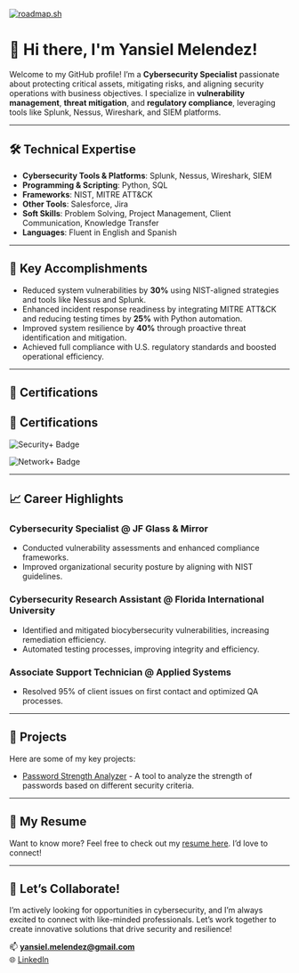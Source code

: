 [![roadmap.sh](https://roadmap.sh/card/wide/674ad394503943107598967d?variant=dark)](https://roadmap.sh)

# 👋 Hi there, I'm Yansiel Melendez!

Welcome to my GitHub profile! I’m a **Cybersecurity Specialist** passionate about protecting critical assets, mitigating risks, and aligning security operations with business objectives. I specialize in **vulnerability management**, **threat mitigation**, and **regulatory compliance**, leveraging tools like Splunk, Nessus, Wireshark, and SIEM platforms.

---

## 🛠️ Technical Expertise

- **Cybersecurity Tools & Platforms**: Splunk, Nessus, Wireshark, SIEM
- **Programming & Scripting**: Python, SQL
- **Frameworks**: NIST, MITRE ATT&CK
- **Other Tools**: Salesforce, Jira
- **Soft Skills**: Problem Solving, Project Management, Client Communication, Knowledge Transfer
- **Languages**: Fluent in English and Spanish

---

## 🌟 Key Accomplishments

- Reduced system vulnerabilities by **30%** using NIST-aligned strategies and tools like Nessus and Splunk.
- Enhanced incident response readiness by integrating MITRE ATT&CK and reducing testing times by **25%** with Python automation.
- Improved system resilience by **40%** through proactive threat identification and mitigation.
- Achieved full compliance with U.S. regulatory standards and boosted operational efficiency.

---

## 📜 Certifications

## 📜 Certifications

![Security+ Badge](https://images.credly.com/size/150x150/images/15c4becc-3880-49e4-bcb3-f842ac092a2e/security_plus_badge.png)

![Network+ Badge](https://images.credly.com/size/150x150/images/17a3198c-d3fe-4459-9866-56d80b39760b/network_plus_badge.png)

---

## 📈 Career Highlights

### Cybersecurity Specialist @ JF Glass & Mirror
- Conducted vulnerability assessments and enhanced compliance frameworks.
- Improved organizational security posture by aligning with NIST guidelines.

### Cybersecurity Research Assistant @ Florida International University
- Identified and mitigated biocybersecurity vulnerabilities, increasing remediation efficiency.
- Automated testing processes, improving integrity and efficiency.

### Associate Support Technician @ Applied Systems
- Resolved 95% of client issues on first contact and optimized QA processes.

---

## 🔨 Projects

Here are some of my key projects:

- [Password Strength Analyzer](https://github.com/YMQSec/Projects/tree/main/Password%20Strength%20Analyzer) - A tool to analyze the strength of passwords based on different security criteria.

---

## 📄 My Resume

Want to know more? Feel free to check out my [resume here](https://github.com/YMQSec/YMQSec.github.io/blob/275af1f4f51767632c721f574aafd51606867ffb/Resume/Yansiel_Melendez_Resume.pdf). I’d love to connect!

---

## 🤝 Let’s Collaborate!

I’m actively looking for opportunities in cybersecurity, and I’m always excited to connect with like-minded professionals. Let’s work together to create innovative solutions that drive security and resilience!

📫 **yansiel.melendez@gmail.com**  
🌐 [LinkedIn](https://www.linkedin.com/in/yansiel-melendez/)
